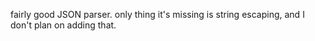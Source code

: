 fairly good JSON parser. only thing it's missing is string escaping, and I don't plan on adding that.